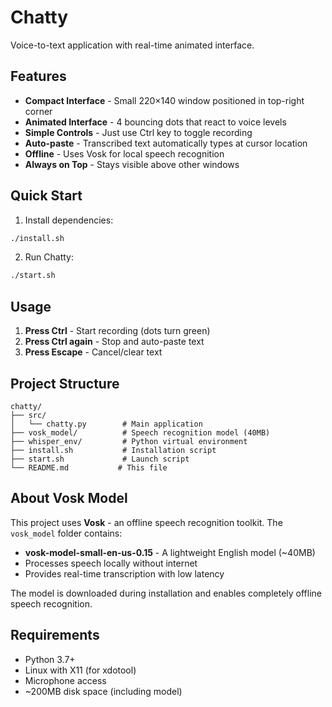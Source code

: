 # Chatty

Voice-to-text application with real-time animated interface.

## Features

- **Compact Interface** - Small 220×140 window positioned in top-right corner
- **Animated Interface** - 4 bouncing dots that react to voice levels
- **Simple Controls** - Just use Ctrl key to toggle recording
- **Auto-paste** - Transcribed text automatically types at cursor location
- **Offline** - Uses Vosk for local speech recognition
- **Always on Top** - Stays visible above other windows

## Quick Start

1. Install dependencies:
```bash
./install.sh
```

2. Run Chatty:
```bash
./start.sh
```

## Usage

1. **Press Ctrl** - Start recording (dots turn green)
2. **Press Ctrl again** - Stop and auto-paste text
3. **Press Escape** - Cancel/clear text

## Project Structure

```
chatty/
├── src/
│   └── chatty.py        # Main application
├── vosk_model/          # Speech recognition model (40MB)
├── whisper_env/         # Python virtual environment
├── install.sh           # Installation script
├── start.sh             # Launch script
└── README.md           # This file
```

## About Vosk Model

This project uses **Vosk** - an offline speech recognition toolkit. The `vosk_model` folder contains:
- **vosk-model-small-en-us-0.15** - A lightweight English model (~40MB)
- Processes speech locally without internet
- Provides real-time transcription with low latency

The model is downloaded during installation and enables completely offline speech recognition.

## Requirements

- Python 3.7+
- Linux with X11 (for xdotool)
- Microphone access
- ~200MB disk space (including model)